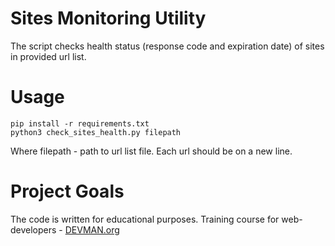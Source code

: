 # Sites Monitoring Utility

The script checks health status (response code and expiration date) of sites in provided url list.

# Usage

    pip install -r requirements.txt
    python3 check_sites_health.py filepath

Where filepath - path to url list file. Each url should be on a new line.

# Project Goals

The code is written for educational purposes. Training course for web-developers - [DEVMAN.org](https://devman.org)
